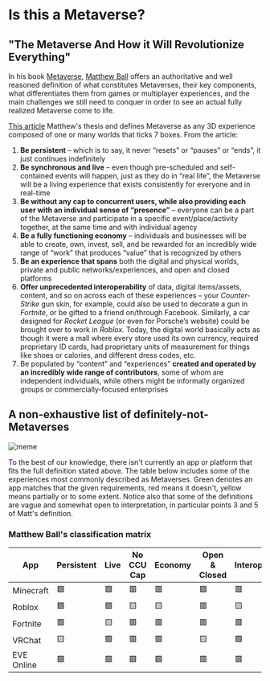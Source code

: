 # Is this a Metaverse?

## "The Metaverse And How it Will Revolutionize Everything"

In his book [Metaverse](https://www.amazon.com/Metaverse-How-Will-Revolutionize-Everything/dp/1324092033/), [Matthew Ball](https://www.matthewball.vc/) offers an authoritative and well reasoned definition of what constitutes Metaverses, their key components, what differentiates them from games or multiplayer experiences, and the main challenges we still need to conquer in order to see an actual fully realized Metaverse come to life.

[This article](https://www.matthewball.vc/all/themetaverse) Matthew's thesis and defines Metaverse as any 3D experience composed of one or many worlds that ticks 7 boxes. From the article:

1. **Be persistent** – which is to say, it never “resets” or “pauses” or “ends”, it just continues indefinitely
2. **Be synchronous and live** – even though pre-scheduled and self-contained events will happen, just as they do in “real life”, the Metaverse will be a living experience that exists consistently for everyone and in real-time
3. **Be without any cap to concurrent users, while also providing each user with an individual sense of “presence”** – everyone can be a part of the Metaverse and participate in a specific event/place/activity together, at the same time and with individual agency
4. **Be a fully functioning economy** – individuals and businesses will be able to create, own, invest, sell, and be rewarded for an incredibly wide range of “work” that produces “value” that is recognized by others
5. **Be an experience that spans** both the digital and physical worlds, private and public networks/experiences, and open and closed platforms
6. **Offer unprecedented interoperability** of data, digital items/assets, content, and so on across each of these experiences – your *Counter-Strike* gun skin, for example, could also be used to decorate a gun in *Fortnite*, or be gifted to a friend on/through Facebook. Similarly, a car designed for *Rocket League* (or even for Porsche’s website) could be brought over to work in *Roblox.* Today, the digital world basically acts as though it were a mall where every store used its own currency, required proprietary ID cards, had proprietary units of measurement for things like shoes or calories, and different dress codes, etc.
7. Be populated by “content” and “experiences” **created and operated by an incredibly wide range of contributors**, some of whom are independent individuals, while others might be informally organized groups or commercially-focused enterprises


## A non-exhaustive list of definitely-not-Metaverses

![meme](https://user-images.githubusercontent.com/5610/182048645-d396c571-694a-47c0-a6a6-711af7745f37.jpeg)

To the best of our knowledge, there isn't currently an app or platform that fits the full definition stated above. The table below includes some of the experiences most commonly described as Metaverses. Green denotes an app matches that the given requirements, red means it doesn't, yellow means partially or to some extent. Notice also that some of the definitions are vague and somewhat open to interpretation, in particular points 3 and 5 of Matt's definition.

### Matthew Ball's classification matrix

| App | Persistent | Live | No CCU Cap | Economy | Open & Closed | Interoperable | UGC |
|---|---|---|---|---|---|---|---|
| Minecraft | 🟩 | 🟩 | 🟥 | 🟥 | 🟩 | 🟥 | 🟩 |
| Roblox | 🟩 | 🟩 | 🟨 | 🟨 | 🟥 | 🟨 | 🟩 |
| Fortnite | 🟥 | 🟨 | 🟥 | 🟥 | 🟥 | 🟥 | 🟨 |
| VRChat | 🟨 | 🟩 | 🟥 | 🟥 | 🟨 | 🟩 | 🟩 |
| EVE Online | 🟩 | 🟩 | 🟩 | 🟩 | 🟥 | 🟥 | 🟥 |

